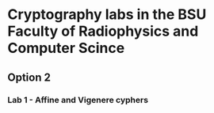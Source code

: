 # Cryptography labs in the BSU Faculty of Radiophysics and Computer Scince 
## Option 2

### Lab 1 - Affine and Vigenere cyphers
